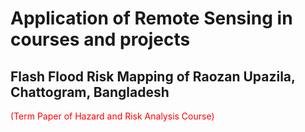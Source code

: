 # Application of Remote Sensing in courses and projects

## Flash Flood Risk Mapping of Raozan Upazila, Chattogram, Bangladesh 
<span style="color:red;">(Term Paper of Hazard and Risk Analysis Course)</span>
